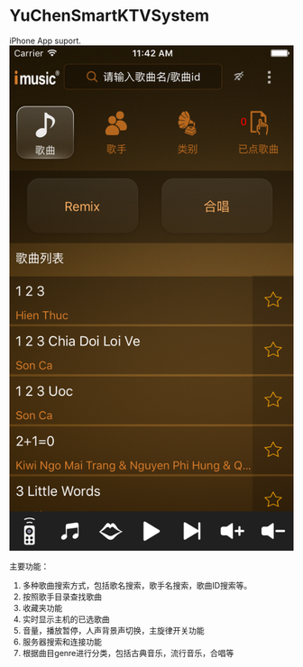 # YuChenSmartKTVSystem
iPhone App suport.
![image](https://github.com/johnnyhuziqin/YuChenWiFiToIR/blob/master/main.png)

主要功能：
1. 多种歌曲搜索方式，包括歌名搜索，歌手名搜索，歌曲ID搜索等。
2. 按照歌手目录查找歌曲
3. 收藏夹功能
4. 实时显示主机的已选歌曲
5. 音量，播放暂停，人声背景声切换，主旋律开关功能
6. 服务器搜索和连接功能
7. 根据曲目genre进行分类，包括古典音乐，流行音乐，合唱等